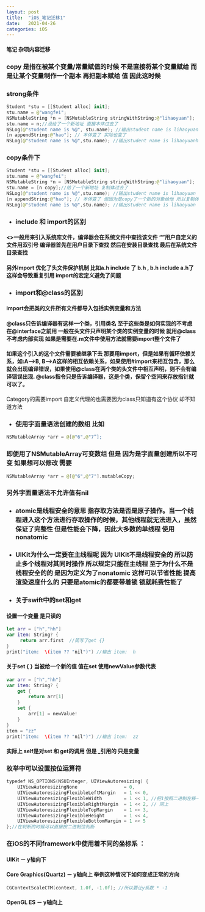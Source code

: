 ```yaml
---
layout: post
title:  "iOS_笔记迁移1"
date:   2021-04-26
categories: iOS
---
```

#### 笔记 杂项内容迁移   
### copy 是指在被某个变量/常量赋值的时候 不是直接将某个变量赋给 而是让某个变量制作一个副本 再把副本赋给 值 因此这时候
### strong条件
``` swift
Student *stu = [[Student alloc] init];
stu.name = @"wangfei";
NSMutableString *n = [NSMutableString stringWithString:@"lihaoyuan"];
stu.name = n;//没给了一个新地址 直接本体过去了
NSLog(@"student name is %@", stu.name); //输出student name is lihaoyuan
[n appendString:@"hao"]; // 本体变了 实际也变了
NSLog(@"student name is %@",stu.name); //输出student name is lihaoyuanhao
```
### copy条件下
``` swift
Student *stu = [[Student alloc] init];
stu.name = @"wangfei";
NSMutableString *n = [NSMutableString stringWithString:@"lihaoyuan"];
stu.name = [n copy];//给了一个新地址 复制体过去了
NSLog(@"student name is %@",stu.name); //输出student name is lihaoyuan
[n appendString:@"hao"]; // 本体变了 但因为是copy了一个新的对象给他 所以复制体不变
NSLog(@"student name is %@",stu.name); //输出student name is lihaoyuan
```

* ### include 和 import的区别
#### <>一般用来引入系统库文件，编译器会在系统文件中查找该文件 “”用户自定义的文件用双引号 编译器首先在用户目录下查找 然后在安装目录查找 最后在系统文件目录查找 
#### 另外Import 优化了头文件保护机制 比如a.h include 了 b.h , b.h include a.h了 这样会导致重复引用 import的宏定义避免了问题
* ### import和@class的区别
#### import会把类的文件所有文件都导入包括实例变量和方法
#### @class只告诉编译器有这样一个类，引用类名 至于这些类是如何实现的不考虑 在@interface之前用 一般在头文件只声明某个类的实例变量的时候 就用@class不考虑内部实现 如果是需要在.m文件中使用方法就需要import整个文件了
#### 如果这个引入的这个文件需要被继承下去 那要用import，但是如果有循环依赖关系，如:A–>B, B–>A这样的相互依赖关系，如果使用#import来相互包含，那么就会出现编译错误，如果使用@class在两个类的头文件中相互声明，则不会有编译错误出现. @class指令只是告诉编译器，这是个类，保留个空间来存放指针就可以了。
Category的需要import 自定义代理的也需要因为class只知道有这个协议 却不知道方法

* ### 使用字面量语法创建的数组 比如
```swift
NSMutableArray *arr = @[@"6",@"7”];
```
### 即便用了NSMutableArray可变数组 但是 因为是字面量创建所以不可变 如果想可以修改 需要 
``` swift 
NSMutableArray *arr = @[@"6",@"7"].mutableCopy;
```
### 另外字面量语法不允许值有nil

* ### atomic是线程安全的意思 指存取方法是否是原子操作。当一个线程进入这个方法进行存取操作的时候，其他线程就无法进入，虽然保证了完整性 但是性能会下降，因此大多数的单线程 使用nonatomic

* ### UIKit为什么一定要在主线程呢 因为 UIKit不是线程安全的 所以防止多个线程对其同时操作 所以规定只能在主线程 至于为什么不是线程安全的的 是因为定义为了nonatomic 这样可以节省性能 提高渲染速度什么的 只要是atomic的都要带着锁 锁就耗费性能了

* ### 关于swift中的set和get
#### 设置一个变量 是只读的
```swift
let arr = ["h","hh"]
var item: String? {
     return arr.first  //简写了get {}
}
print("item:  \(item ?? "nil")") //输出 item:  h
```
#### 关于set { } 当被给一个新的值 值在set 使用newValue参数代表
```swift
var arr = ["h","hh"]
var item: String? {
    get {
        return arr[1]  
    }
    set {
        arr[1] = newValue!
    }
}
item = "zz"
print("item:  \(item ?? "nil")") //输出 item:  zz
```
#### 实际上 self是对set 和 get的调用 但是 _引用的 只是变量

### 枚举中可以设置按位运算符 
``` swift
typedef NS_OPTIONS(NSUInteger, UIViewAutoresizing) {
    UIViewAutoresizingNone                 = 0,
    UIViewAutoresizingFlexibleLeftMargin   = 1 << 0,
    UIViewAutoresizingFlexibleWidth        = 1 << 1, //把1按照二进制左移一位 就是 10 十进制是2
    UIViewAutoresizingFlexibleRightMargin  = 1 << 2, // 同上
    UIViewAutoresizingFlexibleTopMargin    = 1 << 3,
    UIViewAutoresizingFlexibleHeight       = 1 << 4,
    UIViewAutoresizingFlexibleBottomMargin = 1 << 5
};//在判断的时候可以直接按二进制位判断
```
### 在iOS的不同framework中使用着不同的坐标系 ：
#### UIKit － y轴向下
#### Core Graphics(Quartz) － y轴向上 举例这种情况下如何变成正常的方向      
```swift
CGContextScaleCTM(context, 1.0f, -1.0f); //所以要让y系数 * -1
```
#### OpenGL ES － y轴向上











